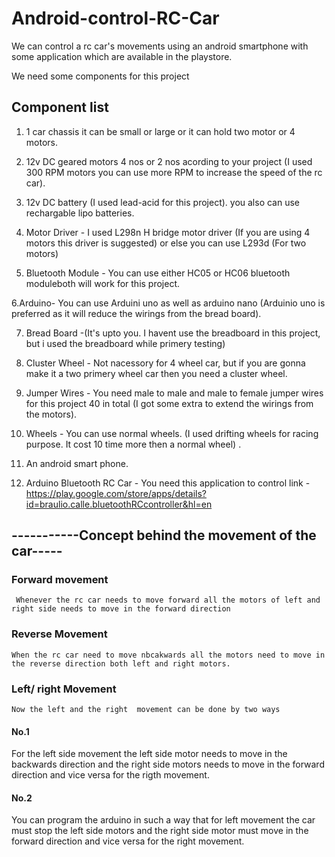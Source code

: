 # Android-control-RC-Car
We can control a rc car's movements using an android smartphone with some application which are available in the playstore.

We need some components for this project
## Component list

1. 1 car chassis it can be small or large or it can hold two motor or 4 motors.

2. 12v DC geared motors 4 nos or 2 nos acording to your project (I used 300 RPM motors you can use more RPM to increase the speed of the rc car).
3. 12v DC battery (I used lead-acid for this project). you also can use rechargable lipo batteries.

4. Motor Driver - I used L298n H bridge motor driver (If you are using 4 motors this driver is suggested) or else you can use L293d (For two motors)

5. Bluetooth Module - You can use either HC05 or HC06 bluetooth moduleboth will work for this project.

6.Arduino- You can use Arduini uno as well as arduino nano (Arduinio uno is preferred as it will reduce the wirings from the bread board).

7. Bread Board -(It's upto you. I havent use the breadboard in this project, but i used the breadboard while primery testing)

8. Cluster Wheel - Not nacessory for 4 wheel car, but if you are gonna make it a  two primery wheel car then  you need a cluster wheel.

9. Jumper Wires - You need male to male and male to female jumper wires for this project 40 in total (I got some extra to extend the wirings from the motors).

10. Wheels - You can use normal wheels. (I used drifting wheels for racing purpose. It cost 10 time more then a normal wheel) .

11. An android smart phone.

12. Arduino Bluetooth RC Car - You need this application to control 
link - https://play.google.com/store/apps/details?id=braulio.calle.bluetoothRCcontroller&hl=en


## -----------Concept behind the movement of the car-----
### Forward movement

     Whenever the rc car needs to move forward all the motors of left and right side needs to move in the forward direction
     
### Reverse Movement

    When the rc car need to move nbcakwards all the motors need to move in the reverse direction both left and right motors.
    
### Left/ right  Movement

    Now the left and the right  movement can be done by two ways
   #### No.1 
   
  For the left side movement the left side motor needs to move in the backwards direction and the right side motors needs to move in the forward direction and vice versa for the rigth  movement.
   
   #### No.2  
   
   You can program the arduino in such a way that for left movement the car must stop the left side motors and the right side motor must move in the forward direction and vice versa for the right  movement.
    

    
